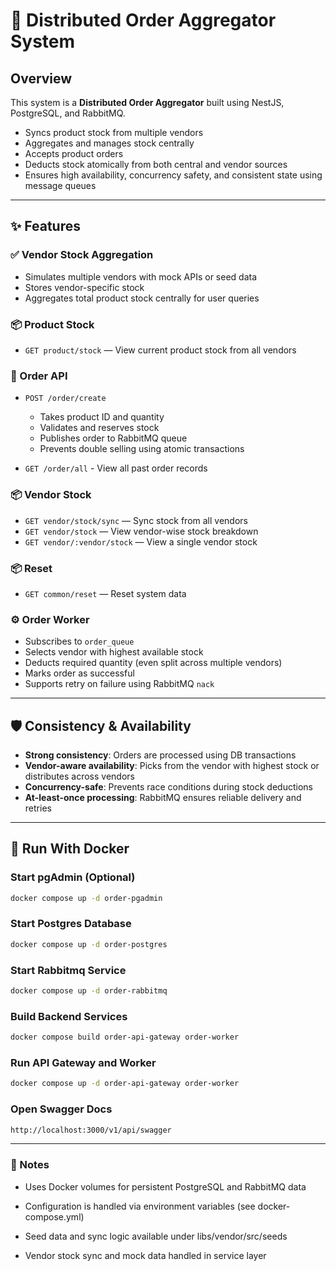 # 🧩 Distributed Order Aggregator System

## Overview

This system is a **Distributed Order Aggregator** built using NestJS, PostgreSQL, and RabbitMQ.

- Syncs product stock from multiple vendors
- Aggregates and manages stock centrally
- Accepts product orders
- Deducts stock atomically from both central and vendor sources
- Ensures high availability, concurrency safety, and consistent state using message queues

---

## ✨ Features

### ✅ Vendor Stock Aggregation
- Simulates multiple vendors with mock APIs or seed data
- Stores vendor-specific stock
- Aggregates total product stock centrally for user queries

### 📦 Product Stock
- `GET product/stock` — View current product stock from all vendors


### 🛒 Order API
- `POST /order/create`
  - Takes product ID and quantity
  - Validates and reserves stock
  - Publishes order to RabbitMQ queue
  - Prevents double selling using atomic transactions

- `GET /order/all` - View all past order records



### 📦 Vendor Stock
- `GET vendor/stock/sync` — Sync stock from all vendors
- `GET vendor/stock` — View vendor-wise stock breakdown
- `GET vendor/:vendor/stock` — View a single vendor stock



### 📦 Reset
- `GET common/reset` — Reset system data




### ⚙️ Order Worker
- Subscribes to `order_queue`
- Selects vendor with highest available stock
- Deducts required quantity (even split across multiple vendors)
- Marks order as successful
- Supports retry on failure using RabbitMQ `nack`

---

## 🛡️ Consistency & Availability

- **Strong consistency**: Orders are processed using DB transactions
- **Vendor-aware availability**: Picks from the vendor with highest stock or distributes across vendors
- **Concurrency-safe**: Prevents race conditions during stock deductions
- **At-least-once processing**: RabbitMQ ensures reliable delivery and retries

---

## 🐳 Run With Docker


### Start pgAdmin (Optional)
```bash
docker compose up -d order-pgadmin
```

### Start Postgres Database
```bash
docker compose up -d order-postgres
```

### Start Rabbitmq Service
```bash
docker compose up -d order-rabbitmq
```

### Build Backend Services

```bash
docker compose build order-api-gateway order-worker
```

### Run API Gateway and Worker

```bash
docker compose up -d order-api-gateway order-worker
```

### Open Swagger Docs

```bash
http://localhost:3000/v1/api/swagger
```

---


### 📌 Notes

- Uses Docker volumes for persistent PostgreSQL and RabbitMQ data

- Configuration is handled via environment variables (see docker-compose.yml)

- Seed data and sync logic available under libs/vendor/src/seeds

- Vendor stock sync and mock data handled in service layer


